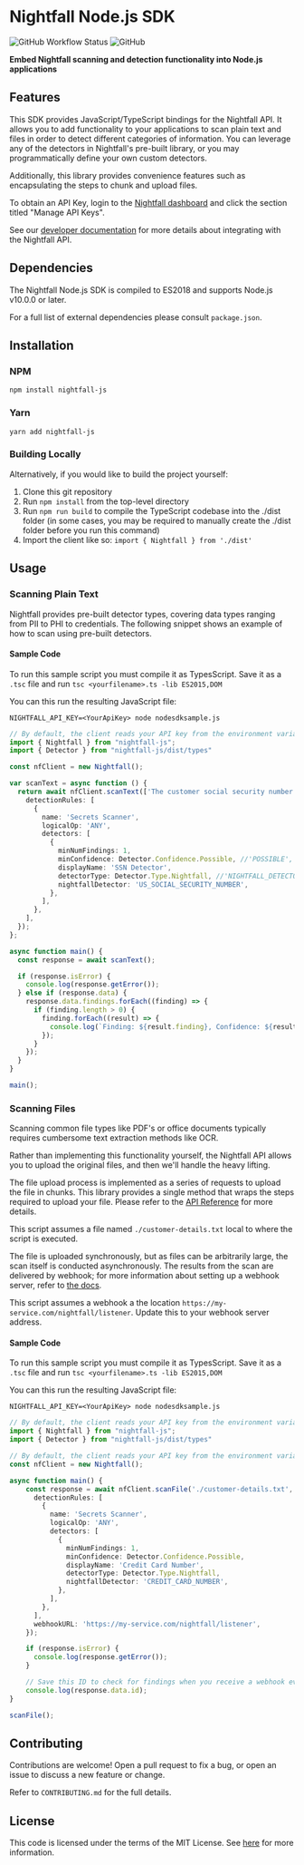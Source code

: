 # Nightfall Node.js SDK

![GitHub Workflow Status](https://img.shields.io/github/workflow/status/nightfallai/nightfall-nodejs-sdk/test)
![GitHub](https://img.shields.io/github/license/nightfallai/nightfall-nodejs-sdk)

**Embed Nightfall scanning and detection functionality into Node.js applications**

## Features

This SDK provides JavaScript/TypeScript bindings for the Nightfall API. It allows you to add functionality to your applications to
scan plain text and files in order to detect different categories of information. You can leverage any of
the detectors in Nightfall's pre-built library, or you may programmatically define your own custom detectors.

Additionally, this library provides convenience features such as encapsulating the steps to chunk and upload files.

To obtain an API Key, login to the [Nightfall dashboard](https://app.nightfall.ai/) and click the section
titled "Manage API Keys".

See our [developer documentation](https://docs.nightfall.ai/docs/entities-and-terms-to-know) for more details about
integrating with the Nightfall API.

## Dependencies

The Nightfall Node.js SDK is compiled to ES2018 and supports Node.js v10.0.0 or later.

For a full list of external dependencies please consult `package.json`.

## Installation

### NPM

`npm install nightfall-js`

### Yarn

`yarn add nightfall-js`

### Building Locally

Alternatively, if you would like to build the project yourself:

1. Clone this git repository
2. Run `npm install` from the top-level directory
3. Run `npm run build` to compile the TypeScript codebase into the ./dist folder (in some cases, you may be required to manually create the ./dist folder before you run this command)
4. Import the client like so: `import { Nightfall } from './dist'`

## Usage

### Scanning Plain Text

Nightfall provides pre-built detector types, covering data types ranging from PII to PHI to credentials. The following snippet shows an example of how to scan using pre-built detectors.

#### Sample Code

To run this sample script you must compile it as TypesScript. Save it as a `.tsc` file and run `tsc <yourfilename>.ts -lib ES2015,DOM `

You can this run the resulting JavaScript file:

`NIGHTFALL_API_KEY=<YourApiKey> node nodesdksample.js`

```typescript
// By default, the client reads your API key from the environment variable NIGHTFALL_API_KEY
import { Nightfall } from "nightfall-js";
import { Detector } from "nightfall-js/dist/types"

const nfClient = new Nightfall();

var scanText = async function () {
  return await nfClient.scanText(['The customer social security number is 111-22-3333'], {
    detectionRules: [
      {
        name: 'Secrets Scanner',
        logicalOp: 'ANY',
        detectors: [
          {
            minNumFindings: 1,
            minConfidence: Detector.Confidence.Possible, //'POSSIBLE', //
            displayName: 'SSN Detector',
            detectorType: Detector.Type.Nightfall, //'NIGHTFALL_DETECTOR', //
            nightfallDetector: 'US_SOCIAL_SECURITY_NUMBER',
          },
        ],
      },
    ],
  });
};

async function main() {
  const response = await scanText();

  if (response.isError) {
    console.log(response.getError());
  } else if (response.data) {
    response.data.findings.forEach((finding) => {
      if (finding.length > 0) {
        finding.forEach((result) => {
          console.log(`Finding: ${result.finding}, Confidence: ${result.confidence}`);
        });
      }
    });
  }
}

main();
```

### Scanning Files

Scanning common file types like PDF's or office documents typically requires cumbersome text
extraction methods like OCR.

Rather than implementing this functionality yourself, the Nightfall API allows you to upload the
original files, and then we'll handle the heavy lifting.

The file upload process is implemented as a series of requests to upload the file in chunks. This library
provides a single method that wraps the steps required to upload your file. Please refer to the
[API Reference](https://docs.nightfall.ai/reference) for more details.

This script assumes a file named `./customer-details.txt` local to where the script is executed.

The file is uploaded synchronously, but as files can be arbitrarily large, the scan itself is conducted asynchronously.
The results from the scan are delivered by webhook; for more information about setting up a webhook server, refer to
[the docs](https://docs.nightfall.ai/docs/creating-a-webhook-server).

This script assumes a webhook a the location `https://my-service.com/nightfall/listener`.  Update this to your webhook server address.

#### Sample Code

To run this sample script you must compile it as TypesScript. Save it as a `.tsc` file and run `tsc <yourfilename>.ts -lib ES2015,DOM `

You can this run the resulting JavaScript file:

`NIGHTFALL_API_KEY=<YourApiKey> node nodesdksample.js`

```typescript
// By default, the client reads your API key from the environment variable NIGHTFALL_API_KEY
import { Nightfall } from "nightfall-js";
import { Detector } from "nightfall-js/dist/types"

// By default, the client reads your API key from the environment variable NIGHTFALL_API_KEY
const nfClient = new Nightfall();

async function main() {
	const response = await nfClient.scanFile('./customer-details.txt', {
	  detectionRules: [
		{
		  name: 'Secrets Scanner',
		  logicalOp: 'ANY',
		  detectors: [
			{
			  minNumFindings: 1,
			  minConfidence: Detector.Confidence.Possible,
			  displayName: 'Credit Card Number',
			  detectorType: Detector.Type.Nightfall,
			  nightfallDetector: 'CREDIT_CARD_NUMBER',
			},
		  ],
		},
	  ],
	  webhookURL: 'https://my-service.com/nightfall/listener',
	});

	if (response.isError) {
	  console.log(response.getError());
	}

	// Save this ID to check for findings when you receive a webhook event from us
	console.log(response.data.id);
}

scanFile();
```

## Contributing

Contributions are welcome! Open a pull request to fix a bug, or open an issue to discuss a new feature
or change.

Refer to `CONTRIBUTING.md` for the full details.

## License

This code is licensed under the terms of the MIT License. See [here](https://opensource.org/licenses/MIT)
for more information.
